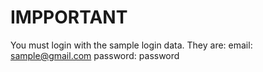 # IMPPORTANT

You must login with the sample login data. 
They are:
email: sample@gmail.com
password: password
